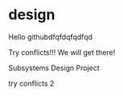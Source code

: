 design
======

Hello githubdfqfdqfqdfqd

Try conflicts!!! We will get there!

Subsystems Design Project

try conflicts 2
